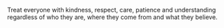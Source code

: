 Treat everyone with kindness, respect, care, patience and understanding regardless of who they are, where they come from and what they believe.
